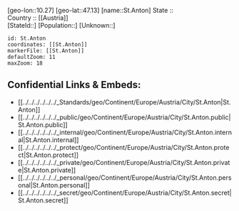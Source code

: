 ﻿---
location: [47.13,10.27] 
mapzoom: [7,12] 
mapmarker: city 
type: City
tags:
- geo/City


SpocWebEntityId: 34438
isDeleted: false
confidential: public

---
[geo-lon::10.27] 
[geo-lat::47.13] 
[name::St.Anton] 
State ::  
Country :: [[Austria]]  
[StateId::] 
[Population::] 
[Unknown::] 


```leaflet
id: St.Anton
coordinates: [[St.Anton]] 
markerFile: [[St.Anton]] 
defaultZoom: 11 
maxZoom: 18
```


## Confidential Links & Embeds: 
- [[../../../../../../_Standards/geo/Continent/Europe/Austria/City/St.Anton|St.Anton]] 
- [[../../../../../../_public/geo/Continent/Europe/Austria/City/St.Anton.public|St.Anton.public]] 
- [[../../../../../../_internal/geo/Continent/Europe/Austria/City/St.Anton.internal|St.Anton.internal]] 
- [[../../../../../../_protect/geo/Continent/Europe/Austria/City/St.Anton.protect|St.Anton.protect]] 
- [[../../../../../../_private/geo/Continent/Europe/Austria/City/St.Anton.private|St.Anton.private]] 
- [[../../../../../../_personal/geo/Continent/Europe/Austria/City/St.Anton.personal|St.Anton.personal]] 
- [[../../../../../../_secret/geo/Continent/Europe/Austria/City/St.Anton.secret|St.Anton.secret]] 
